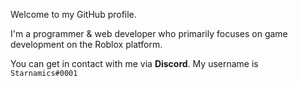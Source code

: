 Welcome to my GitHub profile. 

I'm a programmer & web developer who primarily focuses on game development on the Roblox platform.

You can get in contact with me via **Discord**. My username is `Starnamics#0001`
